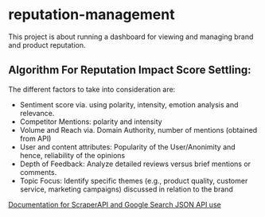 # reputation-management

This project is about running a dashboard for viewing and managing brand and product reputation.

## Algorithm For Reputation Impact Score Settling:

The different factors to take into consideration are:
- Sentiment score via. using polarity, intensity, emotion analysis and relevance.
- Competitor Mentions: polarity and intensity
- Volume and Reach via. Domain Authority, number of mentions (obtained from API)
- User and content attributes: Popularity of the User/Anonimity and hence, reliability of the opinions
- Depth of Feedback: Analyze detailed reviews versus brief mentions or comments.
- Topic Focus: Identify specific themes (e.g., product quality, customer service, marketing campaigns) discussed in relation to the brand

[Documentation for ScraperAPI and Google Search JSON API use](Documentation/GSR-ScraperAPI-Usage.md)
